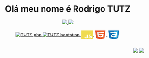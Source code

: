 
<div align="center">
  <h1>Olá meu nome é Rodrigo TUTZ</h1>
  <a href="https://github.com/Rodrigotutz">
  <img height="180em" src="https://github-readme-stats.vercel.app/api?username=rodrigotutz&show_icons=true&theme=github_dark&include_all_commits=true&count_private=true"/>
  <img height="180em" src="https://github-readme-stats.vercel.app/api/top-langs/?username=rodrigotutz&layout=compact&langs_count=7&theme=github_dark"/>
</div>
 <div align="center" style="display: inline_block"><br>
   <img align="center" alt="TUTZ-php" height="30" width="40" src="https://cdn.jsdelivr.net/gh/devicons/devicon/icons/php/php-plain.svg" />
   <img  align="center" alt="TUTZ-bootstrap" height="30" width="40"  src="https://cdn.jsdelivr.net/gh/devicons/devicon/icons/bootstrap/bootstrap-original.svg" />
  <img align="center" alt="TUTZ-Js" height="30" width="40" src="https://raw.githubusercontent.com/devicons/devicon/master/icons/javascript/javascript-plain.svg">
  <img align="center" alt="TUTZ-HTML" height="30" width="40" src="https://raw.githubusercontent.com/devicons/devicon/master/icons/html5/html5-original.svg">
  <img align="center" alt="TUTZ-CSS" height="30" width="40" src="https://raw.githubusercontent.com/devicons/devicon/master/icons/css3/css3-original.svg">
</div>
  
  ##
<div align="end">
        <a href="https://api.whatsapp.com/send?phone=5517981337392&text=Ol%C3%A1%2C%20Que%20bom%20que%20chegou%20at%C3%A9%20aqui!" target="_blank"><img      src="https://img.shields.io/badge/WhatsApp-25D366?style=for-the-badge&logo=whatsapp&logoColor=white" target="_blank"></a>
        <a href="https://www.linkedin.com/in/rodrigotutz/" target="_blank"><img src="https://img.shields.io/badge/-LinkedIn-%230077B5?style=for-the-badge&logo=linkedin&logoColor=white" target="_blank"></a> 
  </div>
